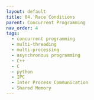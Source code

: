 ```yaml
---
layout: default
title: 04. Race Conditions
parent: Concurrent Programming
nav_order: 4
tags: 
  - concurrent programming
  - multi-threading
  - multi-processing
  - asynchronous programming
  - C++
  - C
  - python
  - IPC
  - Inter Process Communication
  - Shared Memory
---
```


